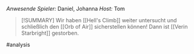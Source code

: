 _Anwesende Spieler:_ Daniel, Johanna
_Host:_ Tom

>[!SUMMARY]
>Wir haben [[Hell's Climb]] weiter untersucht und schließlich den [[Orb of Air]] sicherstellen können! Dann ist [[Verin Starbright]] gestorben.


#analysis